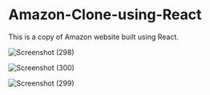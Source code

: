 # Amazon-Clone-using-React
 
 
 This is a copy of Amazon website built using React.
 
 
 
![Screenshot (298)](https://user-images.githubusercontent.com/88320958/198835516-e52764d0-ff51-415b-8450-b46045286ce0.png)


![Screenshot (300)](https://user-images.githubusercontent.com/88320958/198835588-2b91bf62-da59-4dd2-baa9-87ea5e2ab722.png)


![Screenshot (299)](https://user-images.githubusercontent.com/88320958/198835592-308d9545-c668-496d-be74-be1102dc23b9.png)
